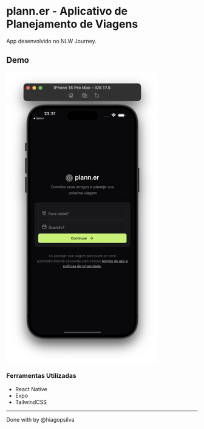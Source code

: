 # plann.er - Aplicativo de Planejamento de Viagens


App desenvolvido no NLW Journey.

## Demo

<img src="./assets/demo.png" width="400px">

### Ferramentas Utilizadas

- React Native
- Expo 
- TailwindCSS


-----

Done with by @hiagopsilva
